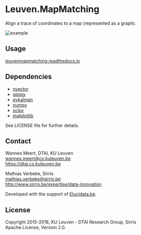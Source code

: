 # Leuven.MapMatching

Align a trace of coordinates to a map (represented as a graph).

![example](http://people.cs.kuleuven.be/wannes.meert/dtaimapmatching/example1.png)

## Usage

[leuvenmapmatching.readthedocs.io](https://leuvenmapmatching.readthedocs.io)

## Dependencies

- [nvector](https://github.com/pbrod/Nvector)
- [gpxpy](https://github.com/tkrajina/gpxpy)
- [pykalman](https://pykalman.github.io)
- [numpy](http://www.numpy.org)
- [scipy](https://www.scipy.org)
- [matplotlib](http://matplotlib.org)

See LICENSE file for further details.


## Contact

Wannes Meert, DTAI, KU Leuven  
wannes.meert@cs.kuleuven.be  
https://dtai.cs.kuleuven.be

Mathias Verbeke, Sirris  
mathias.verbeke@sirris.be  
http://www.sirris.be/expertise/data-innovation

Developed with the support of [Elucidata.be](http://www.elucidata.be).


## License

Copyright 2015-2018, KU Leuven - DTAI Research Group, Sirris  
Apache License, Version 2.0.
